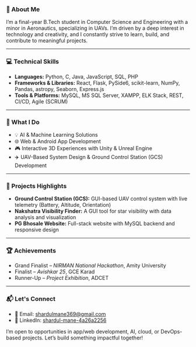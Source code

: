 ### 👋 About Me

I’m a final-year B.Tech student in Computer Science and Engineering with a minor in Aeronautics, specializing in UAVs. I’m driven by a deep interest in technology and creativity, and I constantly strive to learn, build, and contribute to meaningful projects.

---

### 💻 Technical Skills
- **Languages:** Python, C, Java, JavaScript, SQL, PHP  
- **Frameworks & Libraries:** React, Flask, PySide6, scikit-learn, NumPy, Pandas, astropy, Seaborn, Express.js  
- **Tools & Platforms:** MySQL, MS SQL Server, XAMPP, ELK Stack, REST, CI/CD, Agile (SCRUM)  

---

### 🚀 What I Do
- 💡 AI & Machine Learning Solutions  
- 🌐 Web & Android App Development  
- 🎮 Interactive 3D Experiences with Unity & Unreal Engine  
- ✈️ UAV-Based System Design & Ground Control Station (GCS) Development  

---

### 📂 Projects Highlights
- **Ground Control Station (GCS):** GUI-based UAV control system with live telemetry (Battery, Altitude, Orientation)  
- **Nakshatra Visibility Finder:** A GUI tool for star visibility with data analysis and visualization  
- **PG Bhosale Website:** Full-stack website with MySQL backend and responsive design  

---

### 🏆 Achievements
- Grand Finalist – *NIRMAN National Hackathon*, Amity University  
- Finalist – *Avishkar 25*, GCE Karad  
- Runner-Up – *Project Exhibition*, ADCET  

---

### 📬 Let's Connect
- 📧 Email: shardulmane369@gmail.com  
- 🔗 LinkedIn: [shardul-mane-4a26a2256](https://linkedin.com/in/shardul-mane-4a26a2256)  

I’m open to opportunities in app/web development, AI, cloud, or DevOps-based projects. Let’s build something impactful together!
